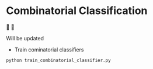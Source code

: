 # Combinatorial Classification

🎵 🎵  

Will be updated


* Train cominatorial classifiers
```bash
python train_combinatorial_classifier.py
```
